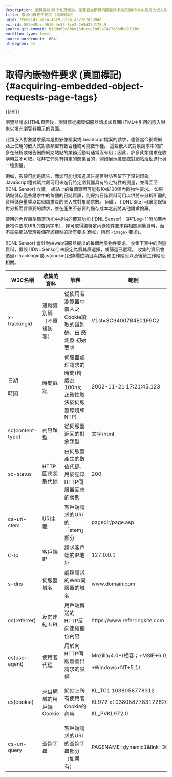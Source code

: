 ```yaml
---
description: 瀏覽器請求HTML頁面後，瀏覽器從網頁伺服器請求該頁面HTML中引用的嵌入對象以填充瀏覽器顯示的頁面。
title: 取得內嵌物件要求 (頁面標記)
uuid: 7fe561d1-aa5a-4ac9-82ba-aa27c7d208dd
exl-id: 593e49bc-9619-4e85-8ce3-2e9d23d175c9
source-git-commit: b1dda69a606a16dccca30d2a74c7e63dbd27936c
workflow-type: tm+mt
source-wordcount: '604'
ht-degree: 4%

---
```


# 取得內嵌物件要求 (頁面標記){#acquiring-embedded-object-requests-page-tags}

{{eol}}

瀏覽器請求HTML頁面後，瀏覽器從網頁伺服器請求該頁面HTML中引用的嵌入對象以填充瀏覽器顯示的頁面。

此類嵌入對象請求最常是對影像檔案或JavaScript檔案的請求，儘管當今網際網路上使用的嵌入式對象類型有數百種或可能數千種。 這些嵌入式對象請求中的許多在分析或報告網際網路站點的業務活動時通常沒有用；因此，許多此類請求在收購時並不可取，除非它們具有特定的商業目的，例如展示廣告或對網站活動進行另一種測量。

例如，影像可能是廣告，而您可能想知道廣告是否對訪客留下了深刻印象。 JavaScript程式碼片段可用來進行特定瀏覽器具有特定特性的測量，並傳回至 [!DNL Sensor] 收購。 網站上的每個頁面可能有10或100個內嵌物件要求。 如果站點儲存這些請求中的每個的日誌資訊，則保持日誌資料可用以供將來分析所需的資料儲存量乘以每個請求頁的嵌入式對象請求數。 因此， [!DNL Site] 可讓您保留對分析而言重要的請求，並在產生不必要的儲存成本之前將其他請求捨棄。

使用的內容類型篩選功能中提供的覆寫功能 [!DNL Sensor] （將&quot;Log=1&quot;附加至內嵌物件要求URL的查詢字串），即可取得該特定內嵌物件要求與相關測量資料，而不需要網站管理員儲存該類型的所有要求(例如，所有 `<image>` 要求)。

[!DNL Sensor] 會針對由web伺服器提出的每個內嵌物件要求，收集下表中的測量資料，假設 [!DNL Sensor] 未設定為將其篩選掉，或篩選已覆寫。 收集的資訊會透過x-trackingid或cs(cookie)記錄欄位項目與訪客和工作階段以及後續工作階段相關。

<table id="table_11BE08A798E743EC8E76F738F0CE5884">
 <thead>
  <tr>
   <th colname="col1" class="entry"> W3C名稱 </th>
   <th colname="col2" class="entry"> 收集的資料 </th>
   <th colname="col3" class="entry"> 解釋 </th>
   <th colname="col4" class="entry"> 範例 </th>
  </tr>
 </thead>
 <tbody>
  <tr>
   <td colname="col1"> x-trackingid </td>
   <td colname="col2"> 追蹤識別碼（不重複訪客） </td>
   <td colname="col3"> 從使用者瀏覽器中置入之Cookie讀取的識別碼，由 <span class="wintitle"> 感測器 </span> 初始要求 </td>
   <td colname="col4"> V1st=3C94007B4E01F9C2 </td>
  </tr>
  <tr>
   <td colname="col1"> <p>日期 </p> <p>時間 </p> </td>
   <td colname="col2"> 時間戳記 </td>
   <td colname="col3"> 伺服器處理請求的時間(精度為100ns;正確性取決於伺服器環境和NTP) </td>
   <td colname="col4"> 2002-11-21 17:21:45.123 </td>
  </tr>
  <tr>
   <td colname="col1"> sc(content-type) </td>
   <td colname="col2"> 內容類型 </td>
   <td colname="col3"> 從伺服器返回的對象類型 </td>
   <td colname="col4"> 文字/html </td>
  </tr>
  <tr>
   <td colname="col1"> sc-status </td>
   <td colname="col2"> HTTP回應狀態代碼 </td>
   <td colname="col3"> 由伺服器產生的數值代碼，用於記錄HTTP伺服器回應的狀態 </td>
   <td colname="col4"> 200 </td>
  </tr>
  <tr>
   <td colname="col1"> cs-uri-stem </td>
   <td colname="col2"> URI主體 </td>
   <td colname="col3"> 客戶端請求的URI的「stem」部分 </td>
   <td colname="col4"> pagedir/page.asp </td>
  </tr>
  <tr>
   <td colname="col1"> c-ip </td>
   <td colname="col2"> 客戶端IP </td>
   <td colname="col3"> 請求客戶端的IP地址 </td>
   <td colname="col4"> 127.0.0.1 </td>
  </tr>
  <tr>
   <td colname="col1"> s-dns </td>
   <td colname="col2"> 伺服器域名 </td>
   <td colname="col3"> 處理請求的Web伺服器的域名 </td>
   <td colname="col4"> <span class="filepath"> www.domain.com </span> </td>
  </tr>
  <tr>
   <td colname="col1"> cs(referrer) </td>
   <td colname="col2"> 反向連結 URL </td>
   <td colname="col3"> 用戶端傳送的HTTP反向連結欄位內容 </td>
   <td colname="col4"> <span class="filepath"> https://www.referringsite.com </span> </td>
  </tr>
  <tr>
   <td colname="col1"> cs(user-agent) </td>
   <td colname="col2"> 使用者代理 </td>
   <td colname="col3"> 用於向HTTP伺服器發出請求的設備 </td>
   <td colname="col4"> <p>Mozilla/4.0+(相容；+MSIE+6.0; </p> <p>+Windows+NT+5.1) </p> </td>
  </tr>
  <tr>
   <td colname="col1"> cs(cookie) </td>
   <td colname="col2"> 來自網域的用戶端Cookie </td>
   <td colname="col3"> 網站上所有使用者Cookie的內容 </td>
   <td colname="col4"> <p>KL_TC1 1038058778312 </p> <p>KL972 x1038058778312282052 </p> <p>KL_PVKL972 0 </p> </td>
  </tr>
  <tr>
   <td colname="col1"> cs-uri-query </td>
   <td colname="col2"> 查詢字串 </td>
   <td colname="col3"> 客戶端請求的URI的查詢字串部分（如果有） </td>
   <td colname="col4"> PAGENAME=dynamic1&amp;link=3001 </td>
  </tr>
 </tbody>
</table>
